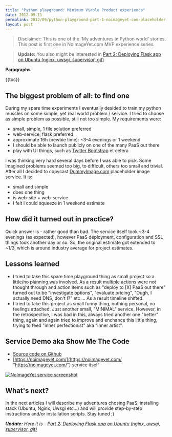 ```yaml
---
title: "Python playground: Minimum Viable Product experience"
date: 2012-09-11
permalink: 2012/09/python-playground-part-1-noimageyet-com-placeholder-image-service-experience.html
layout: post
---
```


> Disclaimer: This is one of the 'My adventures in Python world' stories. This post is first one in NoImageYet.com MVP experience series. 

> **Update:** 
>  You also might be interested in [Part 2: Deploying Flask app on Ubuntu (nginx, uwsgi, supervisor, git)](/2012/09/python-playground-part-2-deploying-flask-app-on-ubuntu-nginx-uwsgi-supervisor-git/ "Part 2: Deploying Flask app on Ubuntu (nginx, uwsgi, supervisor, git)")

**Paragraphs**

{{toc}}

## The biggest problem of all: to find  one 
During my spare time experiments I eventually desided to train my python muscles on some simple, yet real world problem / service. I tried to choose as simple problem as possible, still not too simple. 
My requirements were:

- small, simple, 1 file solution preferred
- web-service, flask preferred
- approximate 16h (newbie time): ~3-4 evenings or 1 weekend
- I should be able to launch publicly on one of the many PaaS out there
- play with UI things, such as [Twitter Bootstrap](http://twitter.github.com/bootstrap/ "Twitter Bootstrap") et cetera 

I was thinking very hard several days before I was able to pick. Some imagined problems seemed too big, to difficult, others too small and trivial. After all I decided to copycast [DummyImage.com](http://dummyimage.com "DummyImage.com") placeholder image service. It is:

- small and simple
- does one thing
- is web-site + web-service
- I felt I could squeeze in 1 weekend estimate

## How did it turned out in practice?

Quick answer is - rather good than bad. The service itself took ~3-4 evenings (as expected), however PaaS deployment, configuration and SSL things took another day or so. So, the original estimate got extended to ~1/3, which is around industry average for project estimates.

## Lessons learned

- I tried to take this spare time playground thing as small project so a little/no planning was involved. As a result multiple actions were not thought through and action items such as "deploy to [X] PaaS out there" turned out to be "investigate options", "evaluate pricing", "Ough, I actually need DNS, don't I?" etc ... As a result timeline shifted.
- I tried to take this project as small funny thing, nothing personal, no feelings attached. Just another small, "MINIMAL" service. However, in the retrospective, I was bad in this, always tried another one "better" thing, again and again tried to improve and enchance this little thing, trying to feed "inner perfectionist" aka "inner artist".

## Service Demo aka Show Me The Code

- [Source code on Github](https://github.com/leonardinius/noimage-py "Source code on Github")
- [https://noimageyet.com/](https://noimageyet.com/ "https://noimageyet.com/") service itself

<a href="https://noimageyet.com/"><img src="/resources/images/2012-09-11_2358_noimageyet_screenshot.png" title="NoImageYet service screenshot" /></a>

## What's next? 

In the next articles I will describe my adventures chosing PaaS, installing stack (Ubuntu, Nginx, Uwsgi etc...) and will provide step-by-step instructions and/or installation scripts. Stay tuned ;) 

_**Update:** Here it is - [Part 2: Deploying Flask app on Ubuntu (nginx, uwsgi, supervisor, git)](/2012/09/python-playground-part-2-deploying-flask-app-on-ubuntu-nginx-uwsgi-supervisor-git/ "Part 2: Deploying Flask app on Ubuntu (nginx, uwsgi, supervisor, git)")_
